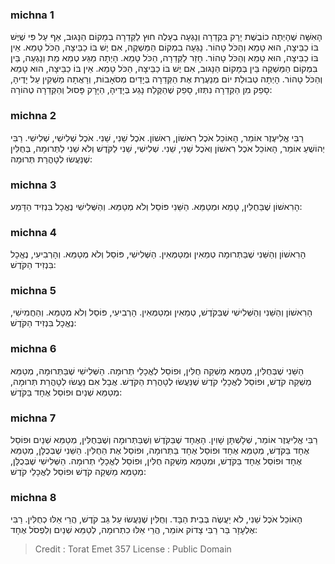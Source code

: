 
### michna 1
הָאִשָּׁה שֶׁהָיְתָה כוֹבֶשֶׁת יָרָק בִּקְדֵרָה וְנָגְעָה בְעָלֶה חוּץ לַקְּדֵרָה בְמָקוֹם הַנָּגוּב, אַף עַל פִּי שֶׁיֶּשׁ בּוֹ כַבֵּיצָה, הוּא טָמֵא וְהַכֹּל טָהוֹר. נָגְעָה בִמְקוֹם הַמַּשְׁקֶה, אִם יֶשׁ בּוֹ כַבֵּיצָה, הַכֹּל טָמֵא. אֵין בּוֹ כַבֵּיצָה, הוּא טָמֵא וְהַכֹּל טָהוֹר. חָזַר לַקְּדֵרָה, הַכֹּל טָמֵא. הָיְתָה מַגַּע טְמֵא מֵת וְנָגְעָה, בֵּין בִּמְקוֹם הַמַּשְׁקֶה בֵּין בְּמָקוֹם הַנָּגוּב, אִם יֶשׁ בּוֹ כַבֵּיצָה, הַכֹּל טָמֵא. אֵין בּוֹ כַבֵּיצָה, הוּא טָמֵא וְהַכֹּל טָהוֹר. הָיְתָה טְבוּלַת יוֹם מְנַעֶרֶת אֶת הַקְּדֵרָה בְּיָדַיִם מְסֹאָבוֹת, וְרָאֲתָה מַשְׁקִין עַל יָדֶיהָ, סָפֵק מִן הַקְּדֵרָה נִתְּזוּ, סָפֵק שֶׁהַקֶּלַח נָגַע בְּיָדֶיהָ, הַיָּרָק פָּסוּל וְהַקְּדֵרָה טְהוֹרָה: 

### michna 2
רַבִּי אֱלִיעֶזֶר אוֹמֵר, הָאוֹכֵל אֹכֶל רִאשׁוֹן, רִאשׁוֹן. אֹכֶל שֵׁנִי, שֵׁנִי. אֹכֶל שְׁלִישִׁי, שְׁלִישִׁי. רַבִּי יְהוֹשֻׁעַ אוֹמֵר, הָאוֹכֵל אֹכֶל רִאשׁוֹן וְאֹכֶל שֵׁנִי, שֵׁנִי. שְׁלִישִׁי, שֵׁנִי לַקֹּדֶשׁ וְלֹא שֵׁנִי לַתְּרוּמָה, בְּחֻלִּין שֶׁנַּעֲשׂוּ לְטָהֳרַת תְּרוּמָה: 

### michna 3
הָרִאשׁוֹן שֶׁבַּחֻלִּין, טָמֵא וּמְטַמֵּא. הַשֵּׁנִי פּוֹסֵל וְלֹא מְטַמֵּא. וְהַשְּׁלִישִׁי נֶאֱכָל בִּנְזִיד הַדָּמַע: 

### michna 4
הָרִאשׁוֹן וְהַשֵּׁנִי שֶׁבַּתְּרוּמָה טְמֵאִין וּמְטַמְּאִין. הַשְּׁלִישִׁי, פּוֹסֵל וְלֹא מְטַמֵּא. וְהָרְבִיעִי, נֶאֱכָל בִּנְזִיד הַקֹּדֶשׁ: 

### michna 5
הָרִאשׁוֹן וְהַשֵּׁנִי וְהַשְּׁלִישִׁי שֶׁבַּקֹּדֶשׁ, טְמֵאִין וּמְטַמְּאִין. הָרְבִיעִי, פּוֹסֵל וְלֹא מְטַמֵּא. וְהַחֲמִישִׁי, נֶאֱכָל בִּנְזִיד הַקֹּדֶשׁ: 

### michna 6
הַשֵּׁנִי שֶׁבְּחֻלִּין, מְטַמֵּא מַשְׁקֵה חֻלִּין, וּפוֹסֵל לְאֳכָלֵי תְרוּמָה. הַשְּׁלִישִׁי שֶׁבַּתְּרוּמָה, מְטַמֵּא מַשְׁקֵה קֹדֶשׁ, וּפוֹסֵל לְאֳכָלֵי קֹדֶשׁ שֶׁנַּעֲשׂוּ לְטָהֳרַת הַקֹּדֶשׁ. אֲבָל אִם נַעֲשׂוּ לְטָהֳרַת תְּרוּמָה, מְטַמֵּא שְׁנַיִם וּפוֹסֵל אֶחָד בַּקֹּדֶשׁ: 

### michna 7
רַבִּי אֱלִיעֶזֶר אוֹמֵר, שְׁלָשְׁתָּן שָׁוִין. הָאֶחָד שֶׁבַּקֹּדֶשׁ וְשֶׁבַּתְּרוּמָה וְשֶׁבְּחֻלִּין, מְטַמֵּא שְׁנַיִם וּפוֹסֵל אֶחָד בַּקֹּדֶשׁ, מְטַמֵּא אֶחָד וּפוֹסֵל אֶחָד בַּתְּרוּמָה, וּפוֹסֵל אֶת הַחֻלִּין. הַשֵּׁנִי שֶׁבְּכֻלָּן, מְטַמֵּא אֶחָד וּפוֹסֵל אֶחָד בַּקֹּדֶשׁ, וּמְטַמֵּא מַשְׁקֵה חֻלִּין, וּפוֹסֵל לְאֳכָלֵי תְרוּמָה. הַשְּׁלִישִׁי שֶׁבְּכֻלָּן, מְטַמֵּא מַשְׁקֵה קֹדֶשׁ וּפוֹסֵל לְאֳכָלֵי קֹדֶשׁ: 

### michna 8
הָאוֹכֵל אֹכֶל שֵׁנִי, לֹא יַעֲשֶׂה בְּבֵית הַבָּד. וְחֻלִּין שֶׁנַּעֲשׂוּ עַל גַּב קֹדֶשׁ, הֲרֵי אֵלּוּ כְחֻלִּין. רַבִּי אֶלְעָזָר בַּר רַבִּי צָדוֹק אוֹמֵר, הֲרֵי אֵלּוּ כִתְרוּמָה, לְטַמֵּא שְׁנַיִם וְלִפְסֹל אֶחָד: 

>Credit : Torat Emet 357
>License : Public Domain 
